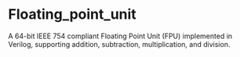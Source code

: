 # Floating_point_unit
A 64-bit IEEE 754 compliant Floating Point Unit (FPU) implemented in Verilog, supporting addition, subtraction, multiplication, and division.
